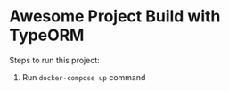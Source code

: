 # Awesome Project Build with TypeORM

Steps to run this project:

1. Run `docker-compose up` command

